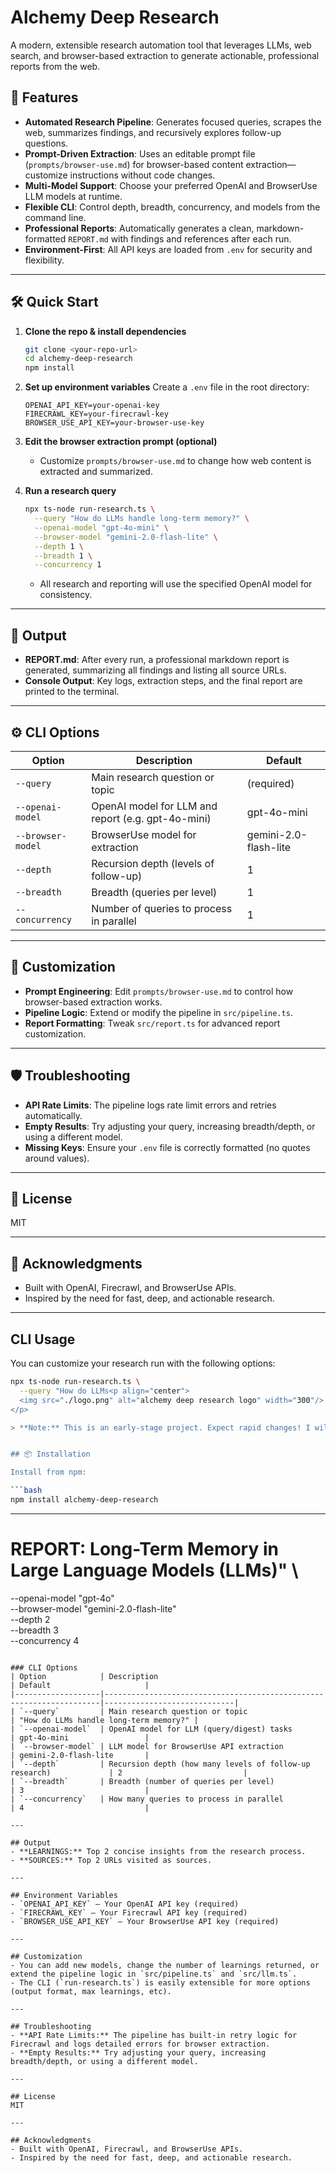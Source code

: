 # Alchemy Deep Research

A modern, extensible research automation tool that leverages LLMs, web search, and browser-based extraction to generate actionable, professional reports from the web.

## 🚀 Features
- **Automated Research Pipeline**: Generates focused queries, scrapes the web, summarizes findings, and recursively explores follow-up questions.
- **Prompt-Driven Extraction**: Uses an editable prompt file (`prompts/browser-use.md`) for browser-based content extraction—customize instructions without code changes.
- **Multi-Model Support**: Choose your preferred OpenAI and BrowserUse LLM models at runtime.
- **Flexible CLI**: Control depth, breadth, concurrency, and models from the command line.
- **Professional Reports**: Automatically generates a clean, markdown-formatted `REPORT.md` with findings and references after each run.
- **Environment-First**: All API keys are loaded from `.env` for security and flexibility.

---

## 🛠️ Quick Start

1. **Clone the repo & install dependencies**
   ```sh
   git clone <your-repo-url>
   cd alchemy-deep-research
   npm install
   ```

2. **Set up environment variables**
   Create a `.env` file in the root directory:
   ```env
   OPENAI_API_KEY=your-openai-key
   FIRECRAWL_KEY=your-firecrawl-key
   BROWSER_USE_API_KEY=your-browser-use-key
   ```

3. **Edit the browser extraction prompt (optional)**
   - Customize `prompts/browser-use.md` to change how web content is extracted and summarized.

4. **Run a research query**
   ```sh
   npx ts-node run-research.ts \
     --query "How do LLMs handle long-term memory?" \
     --openai-model "gpt-4o-mini" \
     --browser-model "gemini-2.0-flash-lite" \
     --depth 1 \
     --breadth 1 \
     --concurrency 1
   ```
   - All research and reporting will use the specified OpenAI model for consistency.

---

## 📄 Output
- **REPORT.md**: After every run, a professional markdown report is generated, summarizing all findings and listing all source URLs.
- **Console Output**: Key logs, extraction steps, and the final report are printed to the terminal.

---

## ⚙️ CLI Options
| Option            | Description                                         | Default           |
|-------------------|-----------------------------------------------------|-------------------|
| `--query`         | Main research question or topic                     | (required)        |
| `--openai-model`  | OpenAI model for LLM and report (e.g. gpt-4o-mini)  | gpt-4o-mini       |
| `--browser-model` | BrowserUse model for extraction                     | gemini-2.0-flash-lite |
| `--depth`         | Recursion depth (levels of follow-up)               | 1                 |
| `--breadth`       | Breadth (queries per level)                         | 1                 |
| `--concurrency`   | Number of queries to process in parallel            | 1                 |

---

## 🧩 Customization
- **Prompt Engineering**: Edit `prompts/browser-use.md` to control how browser-based extraction works.
- **Pipeline Logic**: Extend or modify the pipeline in `src/pipeline.ts`.
- **Report Formatting**: Tweak `src/report.ts` for advanced report customization.

---

## 🛡️ Troubleshooting
- **API Rate Limits**: The pipeline logs rate limit errors and retries automatically.
- **Empty Results**: Try adjusting your query, increasing breadth/depth, or using a different model.
- **Missing Keys**: Ensure your `.env` file is correctly formatted (no quotes around values).

---

## 📜 License
MIT

---

## 🙏 Acknowledgments
- Built with OpenAI, Firecrawl, and BrowserUse APIs.
- Inspired by the need for fast, deep, and actionable research.


---

## CLI Usage

You can customize your research run with the following options:

```sh
npx ts-node run-research.ts \
  --query "How do LLMs<p align="center">
  <img src="./logo.png" alt="alchemy deep research logo" width="300"/>
</p>

> **Note:** This is an early-stage project. Expect rapid changes! I will be building out more agentic flows and advanced features to enable even better, deeper research in the near future. Feedback and contributions are welcome.


## 📦 Installation

Install from npm:

```bash
npm install alchemy-deep-research
```

---

# REPORT: Long-Term Memory in Large Language Models (LLMs)" \
  --openai-model "gpt-4o" \
  --browser-model "gemini-2.0-flash-lite" \
  --depth 2 \
  --breadth 3 \
  --concurrency 4
```

### CLI Options
| Option            | Description                                                         | Default                     |
|-------------------|---------------------------------------------------------------------|-----------------------------|
| `--query`         | Main research question or topic                                     | "How do LLMs handle long-term memory?" |
| `--openai-model`  | OpenAI model for LLM (query/digest) tasks                           | gpt-4o-mini                 |
| `--browser-model` | LLM model for BrowserUse API extraction                            | gemini-2.0-flash-lite       |
| `--depth`         | Recursion depth (how many levels of follow-up research)             | 2                           |
| `--breadth`       | Breadth (number of queries per level)                               | 3                           |
| `--concurrency`   | How many queries to process in parallel                             | 4                           |

---

## Output
- **LEARNINGS:** Top 2 concise insights from the research process.
- **SOURCES:** Top 2 URLs visited as sources.

---

## Environment Variables
- `OPENAI_API_KEY` – Your OpenAI API key (required)
- `FIRECRAWL_KEY` – Your Firecrawl API key (required)
- `BROWSER_USE_API_KEY` – Your BrowserUse API key (required)

---

## Customization
- You can add new models, change the number of learnings returned, or extend the pipeline logic in `src/pipeline.ts` and `src/llm.ts`.
- The CLI (`run-research.ts`) is easily extensible for more options (output format, max learnings, etc).

---

## Troubleshooting
- **API Rate Limits:** The pipeline has built-in retry logic for Firecrawl and logs detailed errors for browser extraction.
- **Empty Results:** Try adjusting your query, increasing breadth/depth, or using a different model.

---

## License
MIT

---

## Acknowledgments
- Built with OpenAI, Firecrawl, and BrowserUse APIs.
- Inspired by the need for fast, deep, and actionable research.
